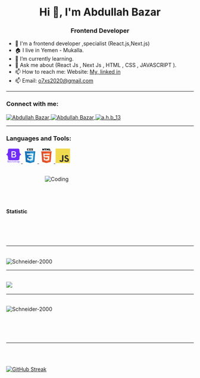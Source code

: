 ### <h1 align="center">Hi 👋, I'm Abdullah Bazar </h1>
### <h3 align="center">Frontend Developer </h3>

- 👋 I'm a frontend developer ,specialist (React.js,Next.js)
- 🏠 I live in Yemen - Mukalla.
- 🌱 I’m currently learning.
- 💬 Ask me about (React Js , Next Js , HTML , CSS , JAVASCRIPT ).
- 📫 How to reach me: Website: <a href="linkedin.com/in/abdullah-bazar-783098352/">My, linked in </a> 
- 📫 Email: <a href="mailto: o7xs2020@gmail.com">o7xs2020@gmail.com</a>

<hr/>
<h3 align="left">Connect with me:</h3>
<p align="left">
    <a href="https://twitter.com/A_b_61s" target="blank">
        <img align="center" src="https://raw.githubusercontent.com/rahuldkjain/github-profile-readme-generator/master/src/images/icons/Social/twitter.svg" alt="Abdullah Bazar" height="30" width="40" />
    </a>
    <a href="https://www.facebook.com/share/13m87GYLC37ERdwS/?mibextid=LQQJ4d" target="blank">
        <img align="center" src="https://raw.githubusercontent.com/rahuldkjain/github-profile-readme-generator/master/src/images/icons/Social/facebook.svg" alt="Abdullah Bazar" height="30" width="40" />
    </a>
    <a href="https://www.instagram.com/a.h.b_13?igsh=cG85YTBjcmlxaXly&utm_source=qr" target="blank">
        <img align="center" src="https://raw.githubusercontent.com/rahuldkjain/github-profile-readme-generator/master/src/images/icons/Social/instagram.svg" alt="a.h.b_13" height="30" width="40" />
    </a>
</p>
<hr/>
<h3 align="left">Languages and Tools:</h3>
<p align="left">
    <a href="https://getbootstrap.com" target="_blank" rel="noreferrer"> 
        <img src="https://raw.githubusercontent.com/devicons/devicon/master/icons/bootstrap/bootstrap-plain-wordmark.svg" alt="bootstrap" width="40" height="40"/>
    </a>
    <a href="https://www.w3schools.com/css/" target="_blank" rel="noreferrer">
        <img src="https://raw.githubusercontent.com/devicons/devicon/master/icons/css3/css3-original-wordmark.svg" alt="css3" width="40" height="40"/> 
    </a>
    <a href="https://www.w3.org/html/" target="_blank" rel="noreferrer"> 
        <img src="https://raw.githubusercontent.com/devicons/devicon/master/icons/html5/html5-original-wordmark.svg" alt="html5" width="40" height="40"> 
    </a>
    <a href="https://developer.mozilla.org/en-US/docs/Web/JavaScript" target="_blank" rel="noreferrer">
    <img src="https://raw.githubusercontent.com/devicons/devicon/master/icons/javascript/javascript-original.svg" alt="javascript" width="40" height="40"/>
    </a>
</p>
<br/>
<img align="right" alt="Coding" width="400" src="https://cdn.dribbble.com/users/1162077/screenshots/3848914/programmer.gif">
<br/>
<br/>
<br/>
<br/>
<h4> Statistic</h4>
<br/>
<br/>
<br/>
<hr/>
<br/>
<img align="center" src="https://github-readme-stats.vercel.app/api?username=Schneider-2000&amp;show_icons=true&amp;locale=en" alt="Schneider-2000" style="max-width: 100%;">
<hr/>
<br/>
<img src="https://github-profile-trophy.vercel.app/?username=H-7117&amp;theme=flat&amp;no-frame=true&amp;margin-w=30" style="max-width: 100%;">
<hr/>
<br/>

<img align="left" src= "https://github-readme-stats.vercel.app/api/top-langs?username=Schneider-2000&amp;show_icons=true&amp;locale=en&amp;layout=compact" alt="Schneider-2000"  style="max-width: 100%;">
<br/>
<br/>
<br/>
<br/>
<br/>
<hr/>
<br/>
<br/>

[![GitHub Streak](https://github-readme-streak-stats.herokuapp.com?user=Schneider-2000&theme=gruvbox_duo&hide_border=true)](https://github.com/Schneider-2000)







